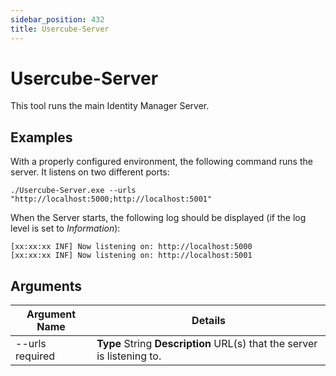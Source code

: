 ```yaml
---
sidebar_position: 432
title: Usercube-Server
---
```


# Usercube-Server

This tool runs the main Identity Manager Server.

## Examples

With a properly configured environment, the following command runs the server. It listens on two different ports:

```
./Usercube-Server.exe --urls "http://localhost:5000;http://localhost:5001"
```
When the Server starts, the following log should be displayed (if the log level is set to *Information*):

```
[xx:xx:xx INF] Now listening on: http://localhost:5000
[xx:xx:xx INF] Now listening on: http://localhost:5001

```
## Arguments

| Argument Name | Details |
| --- | --- |
| --urls required | **Type**  String  **Description** URL(s) that the server is listening to. |